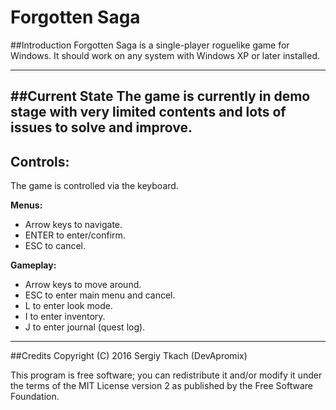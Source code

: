 # Forgotten Saga

##Introduction
Forgotten Saga is a single-player roguelike game for Windows. It should work on any system with Windows XP or later installed.

---

##Current State
The game is currently in demo stage with very limited contents and lots of issues 
to solve and improve.
---

## Controls:
The game is controlled via the keyboard.

**Menus:**
 - Arrow keys to navigate.
 - ENTER to enter/confirm.
 - ESC to cancel. 

**Gameplay:**
 - Arrow keys to move around. 
 - ESC to enter main menu and cancel.
 - L to enter look mode.
 - I to enter inventory.
 - J to enter journal (quest log).

---

##Credits
Copyright (C) 2016 Sergiy Tkach (DevApromix)

This program is free software; you can redistribute it and/or modify it under the terms of the MIT License version 2 as published by the Free Software Foundation.